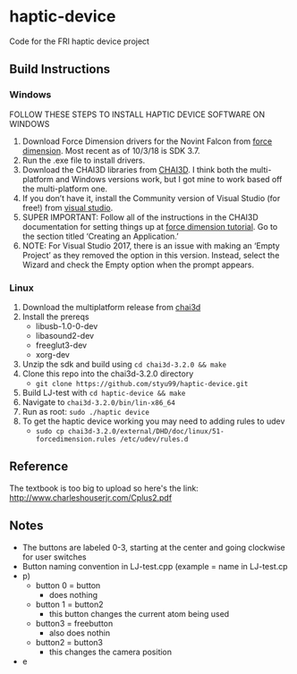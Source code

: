# haptic-device
Code for the FRI haptic device project

## Build Instructions

### Windows
FOLLOW THESE STEPS TO INSTALL HAPTIC DEVICE SOFTWARE ON WINDOWS

1. Download Force Dimension drivers for the Novint Falcon from [force dimension](http://www.forcedimension.com/download/sdk). Most recent as of 10/3/18 is SDK 3.7.
2. Run the .exe file to install drivers.
3. Download the CHAI3D libraries from [CHAI3D](http://chai3d.org/download/releases). I think both the multi-platform and Windows versions work, but I got mine to work based off the multi-platform one.
4. If you don’t have it, install the Community version of Visual Studio (for free!) from [visual studio](https://visualstudio.microsoft.com/downloads/?utm_medium=microsoft&utm_source=docs.microsoft.com&utm_campaign=button+cta&utm_content=download+vs2017).
5. SUPER IMPORTANT: Follow all of the instructions in the CHAI3D documentation for setting things up at [force dimension tutorial]( http://chai3d.org/download/doc/html/wrapper-overview.html). Go to the section titled ‘Creating an Application.’
6. NOTE: For Visual Studio 2017, there is an issue with making an ‘Empty Project’ as they removed the option in this version. Instead, select the Wizard and check the Empty option when the prompt appears.



### Linux
1. Download the multiplatform release from [chai3d](http://www.chai3d.org/download/releases)
2. Install the prereqs
    * libusb-1.0-0-dev
    * libasound2-dev
    * freeglut3-dev
    * xorg-dev
3. Unzip the sdk and build using  `cd chai3d-3.2.0 && make`
4. Clone this repo into the chai3d-3.2.0 directory
   * `git clone https://github.com/styu99/haptic-device.git`
5. Build LJ-test with `cd haptic-device && make`
6. Navigate to `chai3d-3.2.0/bin/lin-x86_64`
7. Run as root: `sudo ./haptic device`
8. To get the haptic device working you may need to adding rules to udev
    * `sudo cp chai3d-3.2.0/external/DHD/doc/linux/51-forcedimension.rules /etc/udev/rules.d`
 


## Reference
The textbook is too big to upload so here's the link: http://www.charleshouserjr.com/Cplus2.pdf


## Notes

* The buttons are labeled 0-3, starting at the center and going clockwise for user switches
* Button naming convention in LJ-test.cpp (example = name in LJ-test.cp
* p)
    * button 0 = button
        * does nothing
    * button 1 = button2
        * this button changes the current atom being used
    * button3 = freebutton
        * also does nothin
    * button2  = button3
        * this changes the camera position
* e